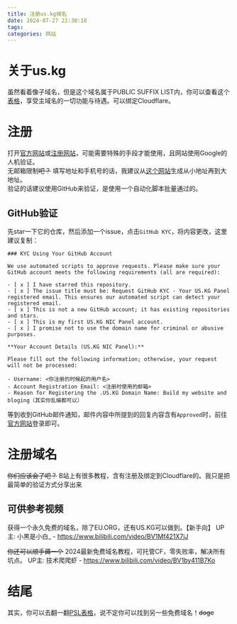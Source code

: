 ```yaml
---
title: 注册us.kg域名
date: 2024-07-27 22:30:18
tags: 
categories: 网站
---
```

# 关于us.kg
虽然看着像子域名，但是这个域名属于PUBLIC SUFFIX LIST内，你可以查看这个[表格](https://publicsuffix.org/list/public_suffix_list.dat)，享受主域名的一切功能与待遇。可以绑定Cloudflare。
# 注册
打开[官方网站](https://register.us.kg/)或[注册网站](https://register.us.kg/auth/register)，可能需要特殊的手段才能使用，且网站使用Google的人机验证。\
无邮箱限制~~吧？~~
填写地址和手机号的话，我建议从[这个网站](https://www.meiguodizhi.com/)生成从小地址再到大地址。\
验证的话建议使用GitHub来验证，是使用一个自动化脚本批量通过的。
## GitHub验证
先star一下它的仓库，然后添加一个issue，点击`GitHub KYC`，将内容更改，这里建议复制：
```
### KYC Using Your GitHub Account

We use automated scripts to approve requests. Please make sure your GitHub account meets the following requirements (all are required):

- [ x ] I have starred this repository.
- [ x ] The issue title must be: Request GitHub KYC - Your US.KG Panel registered email. This ensures our automated script can detect your registered email.
- [ x ] This is not a new GitHub account; it has existing repositories and stars.
- [ x ] This is my first US.KG NIC Panel account.
- [ x ] I promise not to use the domain name for criminal or abusive purposes.

**Your Account Details (US.KG NIC Panel):**

Please fill out the following information; otherwise, your request will not be processed:

- Username: <你注册的时候起的用户名>
- Account Registration Email: <注册时使用的邮箱>
- Reason for Registering the .US.KG Domain Name: Build my website and bloging（其实你乱编都可以）
```
等到收到GitHub邮件通知，邮件内容中所提到的回复内容含有`Approved`时，前往[官方网站](https://register.us.kg/)登录即可。
# 注册域名
~~你们应该会了吧？~~
B站上有很多教程，含有注册及绑定到Cloudflare的。我只是把最简单的验证方式分享出来
## 可供参考视频
获得一个永久免费的域名，除了EU.ORG，还有US.KG可以做到。【新手向】 UP主: 小黑是小白_ - https://www.bilibili.com/video/BV1Mf421X7jJ

~~你还可以顺手薅一个~~
2024最新免费域名教程，可托管CF，零失败率，解决所有坑点。 UP主: 技术爬爬虾 - https://www.bilibili.com/video/BV1by411B7Ko

# 结尾
其实，你可以去翻一翻[PSL表格](https://publicsuffix.org/list/public_suffix_list.dat)，说不定你可以找到另一些免费域名！~~doge~~